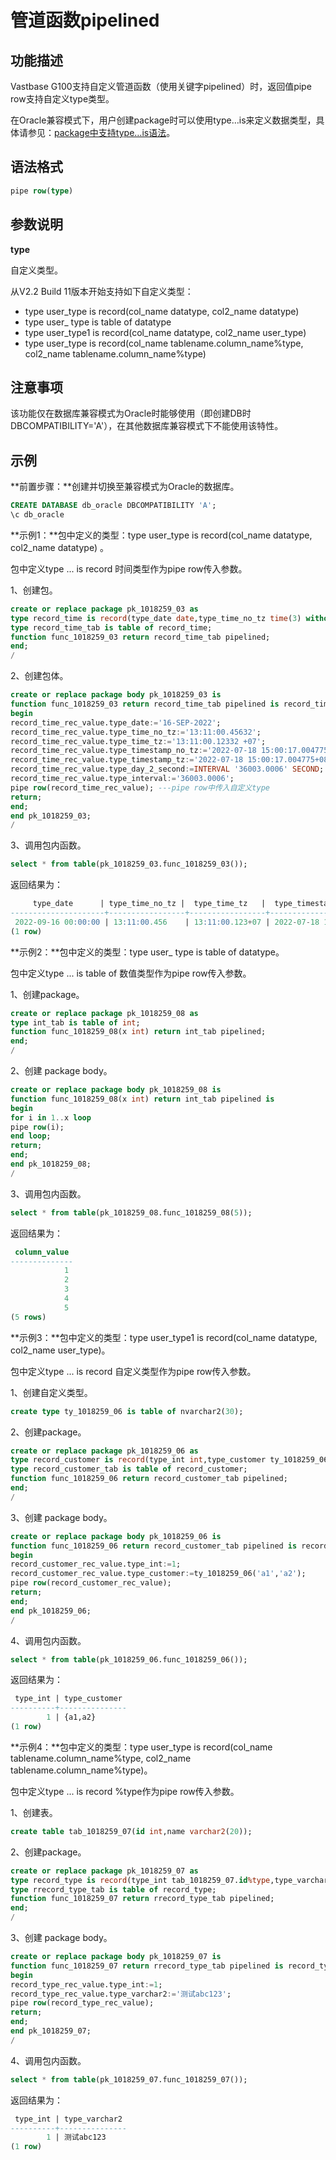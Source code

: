 # 管道函数pipelined

## 功能描述

Vastbase G100支持自定义管道函数（使用关键字pipelined）时，返回值pipe row支持自定义type类型。

在Oracle兼容模式下，用户创建package时可以使用type…is来定义数据类型，具体请参见：[package中支持type…is语法](../PL/SQL/package中支持type…is语法.md)。

## 语法格式

```sql
pipe row(type)
```

## 参数说明

**type**

自定义类型。

从V2.2 Build 11版本开始支持如下自定义类型：

- type user_type is record(col_name datatype, col2_name datatype) 
- type user_ type is table of datatype
- type user_type1 is record(col_name datatype, col2_name user_type)
- type user_type is record(col_name tablename.column_name%type, col2_name tablename.column_name%type)

## 注意事项

该功能仅在数据库兼容模式为Oracle时能够使用（即创建DB时DBCOMPATIBILITY='A'），在其他数据库兼容模式下不能使用该特性。

## 示例

**前置步骤：**创建并切换至兼容模式为Oracle的数据库。

```sql
CREATE DATABASE db_oracle DBCOMPATIBILITY 'A';
\c db_oracle
```

**示例1：**包中定义的类型：type user_type is record(col_name datatype, col2_name datatype) 。

包中定义type ... is record 时间类型作为pipe row传入参数。

1、创建包。

```sql
create or replace package pk_1018259_03 as
type record_time is record(type_date date,type_time_no_tz time(3) without time zone,type_time_tz time(3) with time zone,type_timestamp_no_tz timestamp(3) without time zone,type_timestamp_tz timestamp(3) with time zone,type_day_2_second interval day to second(3),type_interval interval SECOND(3));
type record_time_tab is table of record_time;
function func_1018259_03 return record_time_tab pipelined;
end;
/
```

2、创建包体。

```sql
create or replace package body pk_1018259_03 is
function func_1018259_03 return record_time_tab pipelined is record_time_rec_value record_time;
begin
record_time_rec_value.type_date:='16-SEP-2022';
record_time_rec_value.type_time_no_tz:='13:11:00.45632';
record_time_rec_value.type_time_tz:='13:11:00.12332 +07';
record_time_rec_value.type_timestamp_no_tz:='2022-07-18 15:00:17.004775+08';
record_time_rec_value.type_timestamp_tz:='2022-07-18 15:00:17.004775+08';
record_time_rec_value.type_day_2_second:=INTERVAL '36003.0006' SECOND;
record_time_rec_value.type_interval:='36003.0006';
pipe row(record_time_rec_value); ---pipe row中传入自定义type
return;
end;
end pk_1018259_03;
/
```

3、调用包内函数。

```sql
select * from table(pk_1018259_03.func_1018259_03());
```

返回结果为：

```sql
     type_date      | type_time_no_tz |  type_time_tz   |  type_timestamp_no_tz   |     type_timestamp_tz      | type_day_2_second | type_interval
---------------------+-----------------+-----------------+-------------------------+----------------------------+-------------------+---------------
 2022-09-16 00:00:00 | 13:11:00.456    | 13:11:00.123+07 | 2022-07-18 15:00:17.005 | 2022-07-18 15:00:17.005+08 | 10:00:03.001      | 10:00:03.001
(1 row)
```

**示例2：**包中定义的类型：type user_ type is table of datatype。

包中定义type ... is table of 数值类型作为pipe row传入参数。

1、创建package。

```sql
create or replace package pk_1018259_08 as
type int_tab is table of int;
function func_1018259_08(x int) return int_tab pipelined;
end;
/
```

2、创建 package body。

```sql
create or replace package body pk_1018259_08 is
function func_1018259_08(x int) return int_tab pipelined is
begin
for i in 1..x loop
pipe row(i);
end loop;
return;
end;
end pk_1018259_08;
/
```

3、调用包内函数。

```sql
select * from table(pk_1018259_08.func_1018259_08(5));
```

返回结果为：

```sql
 column_value
--------------
            1
            2
            3
            4
            5
(5 rows)
```

**示例3：**包中定义的类型：type user_type1 is record(col_name datatype, col2_name user_type)。

包中定义type ... is record 自定义类型作为pipe row传入参数。

1、创建自定义类型。

```sql
create type ty_1018259_06 is table of nvarchar2(30);
```

2、创建package。

```sql
create or replace package pk_1018259_06 as
type record_customer is record(type_int int,type_customer ty_1018259_06);
type record_customer_tab is table of record_customer;
function func_1018259_06 return record_customer_tab pipelined;
end;
/
```

3、创建 package body。

```sql
create or replace package body pk_1018259_06 is
function func_1018259_06 return record_customer_tab pipelined is record_customer_rec_value record_customer;
begin
record_customer_rec_value.type_int:=1;
record_customer_rec_value.type_customer:=ty_1018259_06('a1','a2');
pipe row(record_customer_rec_value);
return;
end;
end pk_1018259_06;
/
```

4、调用包内函数。

```sql
select * from table(pk_1018259_06.func_1018259_06());
```

返回结果为：

```sql
 type_int | type_customer
----------+---------------
        1 | {a1,a2}
(1 row)
```

**示例4：**包中定义的类型：type user_type is record(col_name tablename.column_name%type, col2_name tablename.column_name%type)。

包中定义type ... is record %type作为pipe row传入参数。

1、创建表。

```sql
create table tab_1018259_07(id int,name varchar2(20));
```

2、创建package。

```sql
create or replace package pk_1018259_07 as
type record_type is record(type_int tab_1018259_07.id%type,type_varchar2 tab_1018259_07.name%type);
type rrecord_type_tab is table of record_type;
function func_1018259_07 return rrecord_type_tab pipelined;
end;
/
```

3、创建 package body。

```sql
create or replace package body pk_1018259_07 is
function func_1018259_07 return rrecord_type_tab pipelined is record_type_rec_value record_type;
begin
record_type_rec_value.type_int:=1;
record_type_rec_value.type_varchar2:='测试abc123';
pipe row(record_type_rec_value);
return;
end;
end pk_1018259_07;
/
```

4、调用包内函数。

```sql
select * from table(pk_1018259_07.func_1018259_07());
```

返回结果为：

```sql
 type_int | type_varchar2
----------+---------------
        1 | 测试abc123
(1 row)
```

